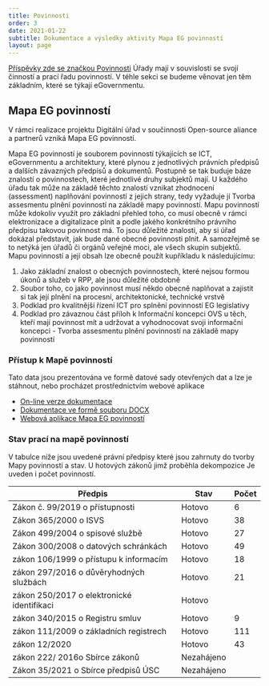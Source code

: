 ```yaml
---
title: Povinnosti
order: 3
date: 2021-01-22
subtitle: Dokumentace a výsledky aktivity Mapa EG povinností
layout: page
---
```


[Příspěvky zde se značkou Povinnosti](https://www.openczeg.cz/tags#povinnosti)
Úřady mají v souvislosti se svojí činností a prací řadu povinností. V téhle sekci se budeme věnovat jen těm základním, které se týkají eGovernmentu.

## Mapa EG povinností

V rámci realizace projektu Digitální úřad v součinnosti Open-source aliance a partnerů vzniká Mapa EG povinností.

Mapa EG povinností je souborem povinností týkajících se ICT, eGovernmentu a architektury, které plynou z jednotlivých právních předpisů a dalších závazných předpisů a dokumentů. Postupně se tak buduje báze znalostí o povinnostech, které jednotlivé druhy subjektů mají. U každého úřadu tak může na základě těchto znalostí vznikat zhodnocení (assessment) naplňování povinností z jejich strany, tedy vyžaduje jí Tvorba assesmentu plnění povinností na základě mapy povinností.
Mapu povinností může kdokoliv využít pro základní přehled toho, co musí obecně v rámci elektronizace a digitalizace plnit a podle jakého konkrétního právního předpisu takovou povinnost má. To jsou důležité znalosti, aby si úřad dokázal představit, jak bude dané obecné povinnosti plnit. A samozřejmě se to netýká jen úřadů či orgánů veřejné moci, ale všech skupin subjektů.
Mapu povinností a její obsah lze obecně použít kupříkladu k následujícímu:

1. Jako základní znalost o obecných povinnostech, které nejsou formou úkonů a služeb v RPP, ale jsou důležité obdobně
2. Soubor toho, co jako povinnost musí někdo obecně naplňovat a zajistit si tak její plnění na procesní, architektonické, technické vrstvě
3. Podklad pro kvalitnější řízení ICT pro splnění povinností EG legislativy
4. Podklad pro závaznou část příloh k Informační koncepci OVS u těch, kteří mají povinnost mít a udržovat a vyhodnocovat svoji informační koncepci - Tvorba assesmentu plnění povinností na základě mapy povinností

### Přístup k Mapě povinností


Tato data jsou prezentována ve formě datové sady otevřených dat a lze je stáhnout, nebo procházet prostřednictvím webové aplikace

- [On-line verze dokumentace](mapa-povinnosti-dokumentace.html)
- [Dokumentace ve formě souboru DOCX](mapa-povinnosti-dokumentace.docx)
- [Webová aplikace Mapa EG povinností](https://airtable.com/shrXrjDosrC90Pmad/tblNus2OArc8XSVHA)

### Stav prací na mapě povinností

V tabulce níže jsou uvedené právní předpisy které jsou zahrnuty do tvorby Mapy povinností a stav. U hotových zákonů jimž proběhla dekompozice 
Je uveden i počet povinností.

| Předpis | Stav | Počet |
|----------|------|-----|
| Zákon č. 99/2019 o přístupnosti | Hotovo | 6 |
| Zákon 365/2000 o ISVS | Hotovo | 38 |
| Zákon 499/2004 o spisové službě | Hotovo | 27 |
| Zákon 300/2008 o datových schránkách | Hotovo | 49 |
| zákon 106/1999 o přístupu k informacím | Hotovo | 18 |
| zákon 297/2016 o důvěryhodných službách | Hotovo | 21 |
| zákon 250/2017 o elektronické identifikaci | Hotovo | 
| zákon 340/2015 o Registru smluv | Hotovo | 9 |
| zákon 111/2009 o základních registrech | Hotovo | 111 |
| zákon 12/2020 | Hotovo | 43 |
| zákon 222/ 2016o Sbírce zákonů | Nezahájeno | |
| Zákon 35/2021 o Sbírce předpisů ÚSC | Nezahájeno | |
